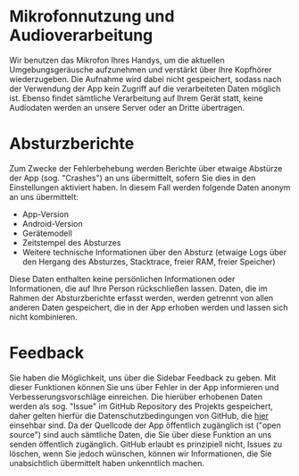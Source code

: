 # Mikrofonnutzung und Audioverarbeitung

Wir benutzen das Mikrofon Ihres Handys, um die aktuellen Umgebungsgeräusche aufzunehmen und verstärkt über Ihre Kopfhörer wiederzugeben. Die Aufnahme wird dabei nicht gespeichert, sodass nach der Verwendung der App kein Zugriff auf die verarbeiteten Daten möglich ist. Ebenso findet sämtliche Verarbeitung auf Ihrem Gerät statt, keine Audiodaten werden an unsere Server oder an Dritte übertragen.

# Absturzberichte

Zum Zwecke der Fehlerbehebung werden Berichte über etwaige Abstürze der App (sog. "Crashes") an uns übermittelt, sofern Sie dies in den Einstellungen aktiviert haben. In diesem Fall werden folgende Daten anonym an uns übermittelt:

- App-Version
- Android-Version
- Gerätemodell
- Zeitstempel des Absturzes
- Weitere technische Informationen über den Absturz (etwaige Logs über den Hergang des Absturzes, Stacktrace, freier RAM, freier Speicher)

Diese Daten enthalten keine persönlichen Informationen oder Informationen, die auf Ihre Person rückschließen lassen. Daten, die im Rahmen der Absturzberichte erfasst werden, werden getrennt von allen anderen Daten gespeichert, die in der App erhoben werden und lassen sich nicht kombinieren.

# Feedback

Sie haben die Möglichkeit, uns über die Sidebar Feedback zu geben. Mit dieser Funktionen können Sie uns über Fehler in der App informieren und Verbesserungsvorschläge einreichen. Die hierüber erhobenen Daten werden als sog. "Issue" im GitHub Repository des Projekts gespeichert, daher gelten hierfür die Datenschutzbedingungen von GitHub, die [hier](https://help.github.com/articles/github-privacy-statement/) einsehbar sind. Da der Quellcode der App öffentlich zugänglich ist ("open source") sind auch sämtliche Daten, die Sie über diese Funktion an uns senden öffentlich zugänglich. GitHub erlaubt es prinzipiell nicht, Issues zu löschen, wenn Sie jedoch wünschen, können wir Informationen, die Sie unabsichtlich übermittelt haben unkenntlich machen.
